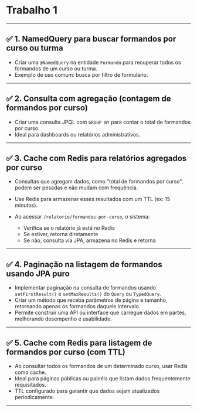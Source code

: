 # Trabalho 1

---

## ✅ 1. **NamedQuery para buscar formandos por curso ou turma**

* Criar uma `@NamedQuery` na entidade `Formando` para recuperar todos os formandos de um curso ou turma.
* Exemplo de uso comum: busca por filtro de formulário.

---

## ✅ 2. **Consulta com agregação (contagem de formandos por curso)**

* Criar uma consulta JPQL com `GROUP BY` para contar o total de formandos por curso.
* Ideal para dashboards ou relatórios administrativos.

---

## ✅ 3. **Cache com Redis para relatórios agregados por curso**

* Consultas que agregam dados, como "total de formandos por curso", podem ser pesadas e não mudam com frequência.
* Use Redis para armazenar esses resultados com um TTL (ex: 15 minutos).
* Ao acessar `/relatorio/formandos-por-curso`, o sistema:

  * Verifica se o relatório já está no Redis
  * Se estiver, retorna diretamente
  * Se não, consulta via JPA, armazena no Redis e retorna

---

## ✅ 4. **Paginação na listagem de formandos usando JPA puro**

* Implementar paginação na consulta de formandos usando `setFirstResult()` e `setMaxResults()` do `Query` ou `TypedQuery`.
* Criar um método que receba parâmetros de página e tamanho, retornando apenas os formandos daquele intervalo.
* Permite construir uma API ou interface que carregue dados em partes, melhorando desempenho e usabilidade.

---

## ✅ 5. **Cache com Redis para listagem de formandos por curso (com TTL)**

* Ao consultar todos os formandos de um determinado curso, usar Redis como cache.
* Ideal para páginas públicas ou painéis que listam dados frequentemente requisitados.
* TTL configurado para garantir que dados sejam atualizados periodicamente.

---
